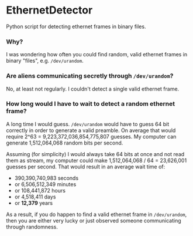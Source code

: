 # EthernetDetector
Python script for detecting ethernet frames in binary files.

### Why?
I was wondering how often you could find random, valid ethernet frames in binary "files", e.g. `/dev/urandom`.

### Are aliens communicating secretly through `/dev/urandom`?
No, at least not regularly. I couldn't detect a single valid ethernet frame.

### How long would I have to wait to detect a random ethernet frame?
A long time I would guess. `/dev/urandom` would have to guess 64 bit correctly in order to generate a valid preamble.
On average that would require 2^63 = 9,223,372,036,854,775,807 guesses.
My computer can generate 1,512,064,068 random bits per second.

Assuming (for simplicity) I would always take 64 bits at once and not read them as stream, my computer could make 1,512,064,068 / 64 = 23,626,001 guesses per second.
That would result in an average wait time of:
  * 390,390,740,983 seconds
  * or 6,506,512,349 minutes
  * or 108,441,872 hours
  * or 4,518,411 days
  * or **12,379** years
  
As a result, if you do happen to find a valid ethernet frame in `/dev/urandom`, then you are either very lucky or just observed someone communicating through randomness.